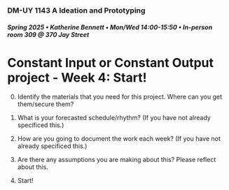 ### DM-UY 1143 A Ideation and Prototyping
##### Spring 2025 • Katherine Bennett • Mon/Wed 14:00-15:50 • In-person room 309 @ 370 Jay Street

# Constant Input or Constant Output project - Week 4: Start!

0. Identify the materials that you need for this project. Where can you get them/secure them?

1. What is your forecasted schedule/rhythm? (If you have not already specificed this.)

2. How are you going to document the work each week? (If you have not already specificed this.)

3. Are there any assumptions you are making about this? Please reflect about this.

4. Start!



